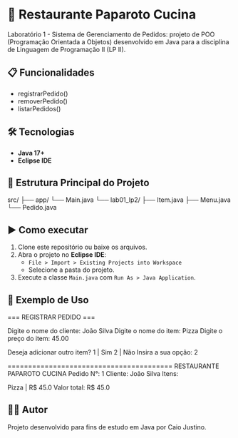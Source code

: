 # 🍝 Restaurante Paparoto Cucina

Laboratório 1 - Sistema de Gerenciamento de Pedidos: projeto de POO (Programação Orientada a Objetos) desenvolvido em Java para a disciplina de Linguagem de Programação II (LP II).

## 📋 Funcionalidades

- registrarPedido()
- removerPedido()
- listarPedidos()

## 🛠 Tecnologias

- **Java 17+**
- **Eclipse IDE**

## 📂 Estrutura Principal do Projeto

src/
├── app/
  └── Main.java
└── lab01_lp2/
  ├── Item.java
  ├── Menu.java
  └── Pedido.java

## ▶️ Como executar

1. Clone este repositório ou baixe os arquivos.
2. Abra o projeto no **Eclipse IDE**:
   - `File > Import > Existing Projects into Workspace`
   - Selecione a pasta do projeto.
3. Execute a classe `Main.java` com `Run As > Java Application`.

## 📌 Exemplo de Uso

=== REGISTRAR PEDIDO ===

Digite o nome do cliente: João Silva
Digite o nome do item: Pizza
Digite o preço do item: 45.00

Deseja adicionar outro item?
1 | Sim
2 | Não
Insira a sua opção: 2

========================================
RESTAURANTE PAPAROTO CUCINA
Pedido N°: 1
Cliente: João Silva
Itens:

Pizza | R$ 45.0
Valor total: R$ 45.0

## 👨‍💻 Autor

Projeto desenvolvido para fins de estudo em Java por Caio Justino.
